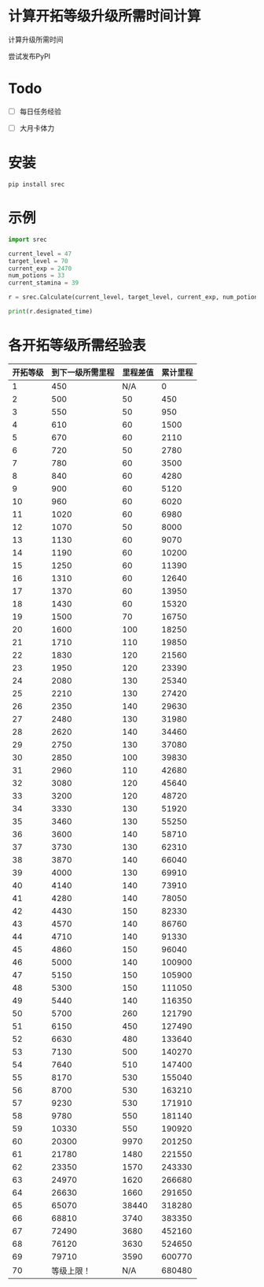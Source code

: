 # 计算开拓等级升级所需时间计算
计算升级所需时间

尝试发布PyPI

# Todo
- [ ] 每日任务经验
- [ ] 大月卡体力


# 安装
```
pip install srec
```

# 示例
```python
import srec

current_level = 47
target_level = 70
current_exp = 2470
num_potions = 33
current_stamina = 39

r = srec.Calculate(current_level, target_level, current_exp, num_potions, current_stamina)

print(r.designated_time)
```

# 各开拓等级所需经验表
| 开拓等级 | 到下一级所需里程 | 里程差值 | 累计里程 |
| --- | --- | --- | --- |
| 1 | 450 | N/A | 0 |
| 2 | 500 | 50 | 450 |
| 3 | 550 | 50 | 950 |
| 4 | 610 | 60 | 1500 |
| 5 | 670 | 60 | 2110 |
| 6 | 720 | 50 | 2780 |
| 7 | 780 | 60 | 3500 |
| 8 | 840 | 60 | 4280 |
| 9 | 900 | 60 | 5120 |
| 10 | 960 | 60 | 6020 |
| 11 | 1020 | 60 | 6980 |
| 12 | 1070 | 50 | 8000 |
| 13 | 1130 | 60 | 9070 |
| 14 | 1190 | 60 | 10200 |
| 15 | 1250 | 60 | 11390 |
| 16 | 1310 | 60 | 12640 |
| 17 | 1370 | 60 | 13950 |
| 18 | 1430 | 60 | 15320 |
| 19 | 1500 | 70 | 16750 |
| 20 | 1600 | 100 | 18250 |
| 21 | 1710 | 110 | 19850 |
| 22 | 1830 | 120 | 21560 |
| 23 | 1950 | 120 | 23390 |
| 24 | 2080 | 130 | 25340 |
| 25 | 2210 | 130 | 27420 |
| 26 | 2350 | 140 | 29630 |
| 27 | 2480 | 130 | 31980 |
| 28 | 2620 | 140 | 34460 |
| 29 | 2750 | 130 | 37080 |
| 30 | 2850 | 100 | 39830 |
| 31 | 2960 | 110 | 42680 |
| 32 | 3080 | 120 | 45640 |
| 33 | 3200 | 120 | 48720 |
| 34 | 3330 | 130 | 51920 |
| 35 | 3460 | 130 | 55250 |
| 36 | 3600 | 140 | 58710 |
| 37 | 3730 | 130 | 62310 |
| 38 | 3870 | 140 | 66040 |
| 39 | 4000 | 130 | 69910 |
| 40 | 4140 | 140 | 73910 |
| 41 | 4280 | 140 | 78050 |
| 42 | 4430 | 150 | 82330 |
| 43 | 4570 | 140 | 86760 |
| 44 | 4710 | 140 | 91330 |
| 45 | 4860 | 150 | 96040 |
| 46 | 5000 | 140 | 100900 |
| 47 | 5150 | 150 | 105900 |
| 48 | 5300 | 150 | 111050 |
| 49 | 5440 | 140 | 116350 |
| 50 | 5700 | 260 | 121790 |
| 51 | 6150 | 450 | 127490 |
| 52 | 6630 | 480 | 133640 |
| 53 | 7130 | 500 | 140270 |
| 54 | 7640 | 510 | 147400 |
| 55 | 8170 | 530 | 155040 |
| 56 | 8700 | 530 | 163210 |
| 57 | 9230 | 530 | 171910 |
| 58 | 9780 | 550 | 181140 |
| 59 | 10330 | 550 | 190920 |
| 60 | 20300 | 9970 | 201250 |
| 61 | 21780 | 1480 | 221550 |
| 62 | 23350 | 1570 | 243330 |
| 63 | 24970 | 1620 | 266680 |
| 64 | 26630 | 1660 | 291650 |
| 65 | 65070 | 38440 | 318280 |
| 66 | 68810 | 3740 | 383350 |
| 67 | 72490 | 3680 | 452160 |
| 68 | 76120 | 3630 | 524650 |
| 69 | 79710 | 3590 | 600770 |
| 70 | 等级上限！| N/A | 680480 |


